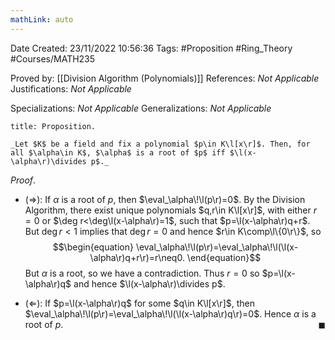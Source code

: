 ```yaml
---
mathLink: auto
---
```


<div class="topSpace"></div>

Date Created: 23/11/2022 10:56:36
Tags: #Proposition #Ring_Theory #Courses/MATH235

Proved by: [[Division Algorithm (Polynomials)]]
References: _Not Applicable_
Justifications: _Not Applicable_

Specializations: _Not Applicable_
Generalizations: _Not Applicable_

``` ad-Proposition
title: Proposition.

_Let $K$ be a field and fix a polynomial $p\in K\l[x\r]$. Then, for all $\alpha\in K$, $\alpha$ is a root of $p$ iff $\l(x-\alpha\r)\divides p$._

```

_Proof_.
* ($\Rightarrow$): If $\alpha$ is a root of $p$, then $\eval_\alpha\!\l(p\r)=0$. By the Division Algorithm, there exist unique polynomials $q,r\in K\l[x\r]$, with either $r=0$ or $\deg r<\deg\l(x-\alpha\r)=1$, such that $p=\l(x-\alpha\r)q+r$. But $\deg r<1$ implies that $\deg r=0$ and hence $r\in K\comp\l\{0\r\}$, so
$$\begin{equation}
    \eval_\alpha\!\l(p\r)=\eval_\alpha\!\l(\l(x-\alpha\r)q+r\r)=r\neq0.
\end{equation}$$
But $\alpha$ is a root, so we have a contradiction. Thus $r=0$ so $p=\l(x-\alpha\r)q$ and hence $\l(x-\alpha\r)\divides p$.

* ($\Leftarrow$): If $p=\l(x-\alpha\r)q$ for some $q\in K\l[x\r]$, then $\eval_\alpha\!\l(p\r)=\eval_\alpha\!\l(\l(x-\alpha\r)q\r)=0$. Hence $\alpha$ is a root of $p$.<span style="float:right;">$\blacksquare$</span>
